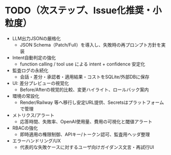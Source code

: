 # TODO（次ステップ、Issue化推奨・小粒度）

- LLM出力JSONの厳格化
  - JSON Schema（Patch/Full）を導入し、失敗時の再プロンプト方針を実装
- Intent自動判定の強化
  - function calling / tool use による intent + confidence 安定化
- 監査ログの永続化
  - 会話・差分・承認者・適用結果・コストをSQLite/外部DBに保存
- UI: 差分プレビューの視覚化
  - Before/Afterの視覚的比較、変更ハイライト、ロールバック案内
- 環境の常設化
  - Render/Railway 等へ移行し安定URL提供、Secretsはプラットフォームで管理
- メトリクス/アラート
  - 応答時間、失敗率、OpenAI使用量、費用の可視化と閾値アラート
- RBACの強化
  - 即時適用の権限制御、APIキー/トークン認可、監査用ヘッダ整理
- エラーハンドリング/UX
  - 代表的な失敗ケースに対するユーザ向けガイダンス文言・再試行UI
